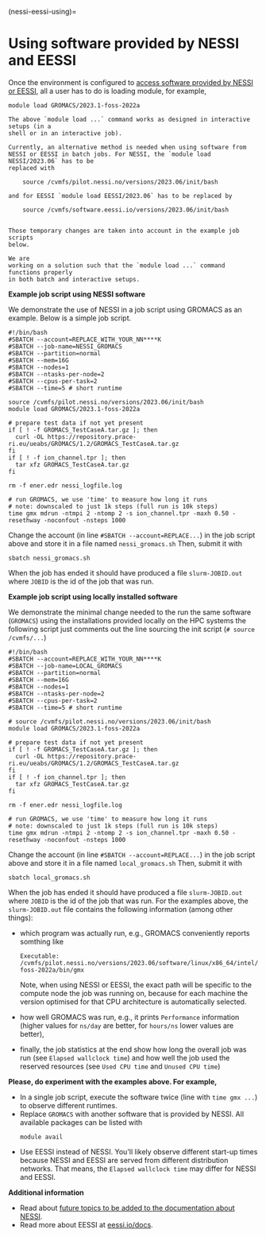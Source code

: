 (nessi-eessi-using)=

# Using software provided by NESSI and EESSI

Once the environment is configured to
[access software provided by NESSI or EESSI](nessi-eessi-access-on-nris), all a
user has to do is loading module, for example,

    module load GROMACS/2023.1-foss-2022a

```{note}
The above `module load ...` command works as designed in interactive setups (in a
shell or in an interactive job).

Currently, an alternative method is needed when using software from
NESSI or EESSI in batch jobs. For NESSI, the `module load NESSI/2023.06` has to be
replaced with

    source /cvmfs/pilot.nessi.no/versions/2023.06/init/bash

and for EESSI `module load EESSI/2023.06` has to be replaced by

    source /cvmfs/software.eessi.io/versions/2023.06/init/bash


Those temporary changes are taken into account in the example job scripts
below.

We are
working on a solution such that the `module load ...` command functions properly
in both batch and interactive setups.
```

**Example job script using NESSI software**

We demonstrate the use of NESSI in a job script using GROMACS as an example. Below is a simple job script. 

    #!/bin/bash
    #SBATCH --account=REPLACE_WITH_YOUR_NN****K
    #SBATCH --job-name=NESSI_GROMACS
    #SBATCH --partition=normal
    #SBATCH --mem=16G
    #SBATCH --nodes=1
    #SBATCH --ntasks-per-node=2
    #SBATCH --cpus-per-task=2
    #SBATCH --time=5 # short runtime

    source /cvmfs/pilot.nessi.no/versions/2023.06/init/bash
    module load GROMACS/2023.1-foss-2022a

    # prepare test data if not yet present
    if [ ! -f GROMACS_TestCaseA.tar.gz ]; then
      curl -OL https://repository.prace-ri.eu/ueabs/GROMACS/1.2/GROMACS_TestCaseA.tar.gz
    fi
    if [ ! -f ion_channel.tpr ]; then
      tar xfz GROMACS_TestCaseA.tar.gz
    fi

    rm -f ener.edr nessi_logfile.log

    # run GROMACS, we use 'time' to measure how long it runs
    # note: downscaled to just 1k steps (full run is 10k steps)
    time gmx mdrun -ntmpi 2 -ntomp 2 -s ion_channel.tpr -maxh 0.50 -resethway -noconfout -nsteps 1000

Change the account (in line `#SBATCH --account=REPLACE...`) in the job script
above and store it in a file named `nessi_gromacs.sh`
Then, submit it with

    sbatch nessi_gromacs.sh

When the job has ended it should have produced a file `slurm-JOBID.out` where
`JOBID` is the id of the job that was run.


**Example job script using locally installed software**

We demonstrate the minimal change needed to the run the same software
(`GROMACS`) using the installations provided locally on the HPC systems the
following script just comments out the line sourcing the init script (`# source
/cvmfs/...`)

    #!/bin/bash
    #SBATCH --account=REPLACE_WITH_YOUR_NN****K
    #SBATCH --job-name=LOCAL_GROMACS
    #SBATCH --partition=normal
    #SBATCH --mem=16G
    #SBATCH --nodes=1
    #SBATCH --ntasks-per-node=2
    #SBATCH --cpus-per-task=2
    #SBATCH --time=5 # short runtime

    # source /cvmfs/pilot.nessi.no/versions/2023.06/init/bash
    module load GROMACS/2023.1-foss-2022a

    # prepare test data if not yet present
    if [ ! -f GROMACS_TestCaseA.tar.gz ]; then
      curl -OL https://repository.prace-ri.eu/ueabs/GROMACS/1.2/GROMACS_TestCaseA.tar.gz
    fi
    if [ ! -f ion_channel.tpr ]; then
      tar xfz GROMACS_TestCaseA.tar.gz
    fi

    rm -f ener.edr nessi_logfile.log

    # run GROMACS, we use 'time' to measure how long it runs
    # note: downscaled to just 1k steps (full run is 10k steps)
    time gmx mdrun -ntmpi 2 -ntomp 2 -s ion_channel.tpr -maxh 0.50 -resethway -noconfout -nsteps 1000

Change the account (in line `#SBATCH --account=REPLACE...`) in the job script
above and store it in a file named `local_gromacs.sh`
Then, submit it with

    sbatch local_gromacs.sh

When the job has ended it should have produced a file `slurm-JOBID.out` where
`JOBID` is the id of the job that was run. For the examples above, the `slurm-JOBID.out`
file contains the following information (among other things):
- which program was actually run, e.g., GROMACS conveniently reports somthing like

      Executable:   /cvmfs/pilot.nessi.no/versions/2023.06/software/linux/x86_64/intel/skylake_avx512/software/GROMACS/2023.1-foss-2022a/bin/gmx

  Note, when using NESSI or EESSI, the exact path will be specific to the
  compute node the job was running on, because for each machine the version
  optimised for that CPU architecture is automatically selected.

- how well GROMACS was run, e.g., it prints `Performance` information (higher
  values for `ns/day` are better, for `hours/ns` lower values are better),

- finally, the job statistics at the end show how long the overall job was run
  (see `Elapsed wallclock time`) and how well the job used the reserved resources
  (see `Used CPU time` and `Unused CPU time`)

**Please, do experiment with the examples above. For example,**

- In a single job script, execute the software twice (line with `time gmx ...`)
  to observe different runtimes.
- Replace `GROMACS` with another software that is provided by NESSI. All
  available packages can be listed with
  ```
  module avail
  ```
- Use EESSI instead of NESSI. You'll likely observe different start-up times
  because NESSI and EESSI are served from different distribution networks. That
  means, the `Elapsed wallclock time` may differ for NESSI and EESSI.

**Additional information**

- Read about [future topics to be added to the documentation about NESSI](nessi-eessi-future-topics).
- Read more about EESSI at [eessi.io/docs](https://eessi.io/docs).
